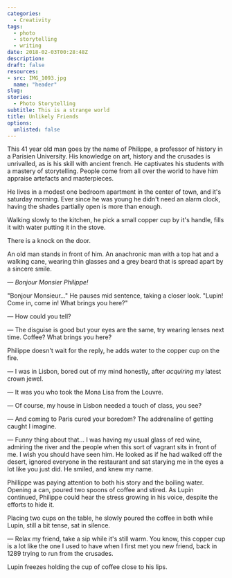```yaml
---
categories: 
  - Creativity
tags:
  - photo 
  - storytelling
  - writing
date: 2018-02-03T00:28:48Z
description: 
draft: false
resources: 
- src: IMG_1093.jpg
  name: "header"
slug:
stories: 
  - Photo Storytelling
subtitle: This is a strange world
title: Unlikely Friends
options:
  unlisted: false
---
```


This 41 year old man goes by the name of Philippe, a professor of history in a Parisien University. His knowledge on art, history and the crusades is unrivalled, as is his skill with ancient french. He captivates his students with a mastery of storytelling. People come from all over the world to have him appraise artefacts and masterpieces. 

He lives in a modest one bedroom apartment in the center of town, and it's saturday morning. Ever since he was young he didn't need an alarm clock, having the shades partially open is more than enough.

Walking slowly to the kitchen, he pick a small copper cup by it's handle, fills it with water putting it in the stove.

There is a knock on the door.

An old man stands in front of him. An anachronic man with a top hat and a walking cane, wearing thin glasses and a grey beard that is spread apart by a sincere smile.

— _Bonjour Monsier Philippe!_ 

"Bonjour Monsieur..." He pauses mid sentence, taking a closer look. "Lupin! Come in, come in! What brings you here?"

— How could you tell?

— The disguise is good but your eyes are the same, try wearing lenses next time. Coffee? What brings you here?

Philippe doesn't wait for the reply, he adds water to the copper cup on the fire.

— I was in Lisbon, bored out of my mind honestly, after _acquiring_ my latest crown jewel.

— It was you who took the Mona Lisa from the Louvre.

— Of course, my house in Lisbon needed a touch of class, you see?

— And coming to Paris cured your boredom? The addrenaline of getting caught I imagine.

— Funny thing about that... I was having my usual glass of red wine, admiring the river and the people when this sort of vagrant sits in front of me. I wish you should have seen him. He looked as if he had walked off the desert, ignored everyone in the restaurant and sat starying me in the eyes a lot like you just did. He smiled, and knew my name.

Phillippe was paying attention to both his story and the boiling water. Opening a can, poured two spoons of coffee and stired. As Lupin continued, Philippe could hear the stress growing in his voice, despite the efforts to hide it.

Placing two cups on the table, he slowly poured the coffee in both while Lupin, still a bit tense, sat in silence.

— Relax my friend, take a sip while it's still warm. You know, this copper cup is a lot like the one I used to have when I first met you new friend, back in 1289 trying to run from the crusades.

Lupin freezes holding the cup of coffee close to his lips.


